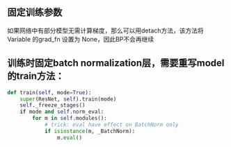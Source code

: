 ## 固定训练参数
如果网络中有部分模型无需计算梯度，那么可以用detach方法，该方法将 Variable 的grad_fn 设置为 None，因此BP不会再继续

## 训练时固定batch normalization层，需要重写model的train方法：
```python
def train(self, mode=True):
    super(ResNet, self).train(mode)
    self._freeze_stages()
    if mode and self.norm_eval:
        for m in self.modules():
            # trick: eval have effect on BatchNorm only
            if isinstance(m, _BatchNorm):
                m.eval()
```
